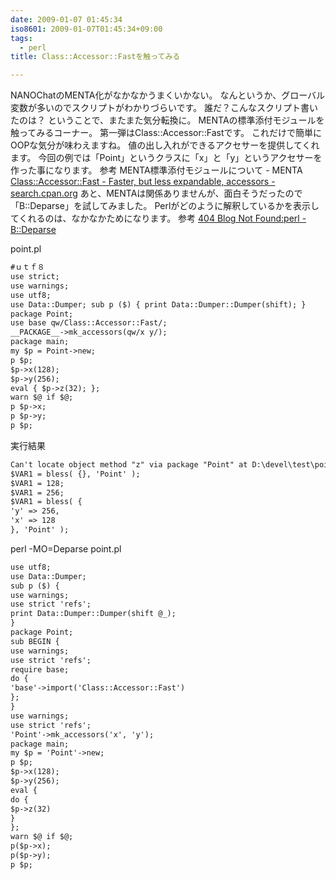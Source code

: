 ```yaml
---
date: 2009-01-07 01:45:34
iso8601: 2009-01-07T01:45:34+09:00
tags:
  - perl
title: Class::Accessor::Fastを触ってみる

---
```


<p>NANOChatのMENTA化がなかなかうまくいかない。
なんというか、グローバル変数が多いのでスクリプトがわかりづらいです。
誰だ？こんなスクリプト書いたのは？
ということで、またまた気分転換に。
MENTAの標準添付モジュールを触ってみるコーナー。
第一弾はClass::Accessor::Fastです。
これだけで簡単にOOPな気分が味わえますね。
値の出し入れができるアクセサーを提供してくれます。
今回の例では「Point」というクラスに「x」と「y」というアクセサーを作った事になります。
参考
MENTA標準添付モジュールについて - MENTA
<a href="http://search.cpan.org/dist/Class-Accessor/lib/Class/Accessor/Fast.pm">Class::Accessor::Fast - Faster, but less expandable, accessors - search.cpan.org</a>
あと、MENTAは関係ありませんが、面白そうだったので「B::Deparse」を試してみました。
Perlがどのように解釈しているかを表示してくれるのは、なかなかためになります。
参考
<a href="http://blog.livedoor.jp/dankogai/archives/50761629.html">404 Blog Not Found:perl - B::Deparse</a></p>

<p>
point.pl</p>

```default
#ｕｔｆ８
use strict;
use warnings;
use utf8;
use Data::Dumper; sub p ($) { print Data::Dumper::Dumper(shift); }
package Point;
use base qw/Class::Accessor::Fast/;
__PACKAGE__->mk_accessors(qw/x y/);
package main;
my $p = Point->new;
p $p;
$p->x(128);
$p->y(256);
eval { $p->z(32); };
warn $@ if $@;
p $p->x;
p $p->y;
p $p;
```

<p>実行結果</p>

```default
Can't locate object method "z" via package "Point" at D:\devel\test\point.pl line 18.
$VAR1 = bless( {}, 'Point' );
$VAR1 = 128;
$VAR1 = 256;
$VAR1 = bless( {
'y' => 256,
'x' => 128
}, 'Point' );
```

<p>perl -MO=Deparse point.pl</p>

```default
use utf8;
use Data::Dumper;
sub p ($) {
use warnings;
use strict 'refs';
print Data::Dumper::Dumper(shift @_);
}
package Point;
sub BEGIN {
use warnings;
use strict 'refs';
require base;
do {
'base'->import('Class::Accessor::Fast')
};
}
use warnings;
use strict 'refs';
'Point'->mk_accessors('x', 'y');
package main;
my $p = 'Point'->new;
p $p;
$p->x(128);
$p->y(256);
eval {
do {
$p->z(32)
}
};
warn $@ if $@;
p($p->x);
p($p->y);
p $p;
```
    	
